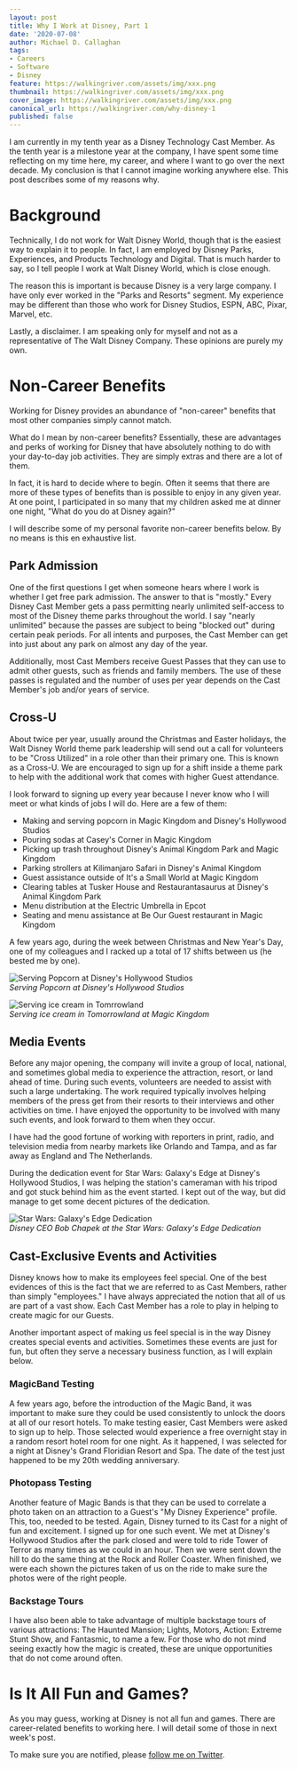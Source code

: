 ```yaml
---
layout: post
title: Why I Work at Disney, Part 1
date: '2020-07-08'
author: Michael D. Callaghan
tags: 
- Careers
- Software
- Disney
feature: https://walkingriver.com/assets/img/xxx.png
thumbnail: https://walkingriver.com/assets/img/xxx.png
cover_image: https://walkingriver.com/assets/img/xxx.png
canonical_url: https://walkingriver.com/why-disney-1
published: false
---
```


I am currently in my tenth year as a Disney Technology Cast Member. As the tenth year is a milestone year at the company, I have spent some time reflecting on my time here, my career, and where I want to go over the next decade. My conclusion is that I cannot imagine working anywhere else. This post describes some of my reasons why.

<!--more-->

# Background

Technically, I do not work for Walt Disney World, though that is the easiest way to explain it to people. In fact, I am employed by Disney Parks, Experiences, and Products Technology and Digital. That is much harder to say, so I tell people I work at Walt Disney World, which is close enough.

The reason this is important is because Disney is a very large company. I have only ever worked in the "Parks and Resorts" segment. My experience may be different than those who work for Disney Studios, ESPN, ABC, Pixar, Marvel, etc. 

Lastly, a disclaimer. I am speaking only for myself and not as a representative of The Walt Disney Company. These opinions are purely my own.

# Non-Career Benefits

Working for Disney provides an abundance of "non-career" benefits that most other companies simply cannot match.

What do I mean by non-career benefits? Essentially, these are advantages and perks of working for Disney that have absolutely nothing to do with your day-to-day job activities. They are simply extras and there are a lot of them.

In fact, it is hard to decide where to begin. Often it seems that there are more of these types of benefits than is possible to enjoy in any given year. At one point, I participated in so many that my children asked me at dinner one night, "What do you do at Disney again?"

I will describe some of my personal favorite non-career benefits below. By no means is this en exhaustive list.

## Park Admission

One of the first questions I get when someone hears where I work is whether I get free park admission. The answer to that is "mostly." Every Disney Cast Member gets a pass permitting nearly unlimited self-access to most of the Disney theme parks throughout the world. I say "nearly unlimited" because the passes are subject to being "blocked out" during certain peak periods. For all intents and purposes, the Cast Member can get into just about any park on almost any day of the year.

Additionally, most Cast Members receive Guest Passes that they can use to admit other guests, such as friends and family members. The use of these passes is regulated and the number of uses per year depends on the Cast Member's job and/or years of service.

## Cross-U

About twice per year, usually around the Christmas and Easter holidays, the Walt Disney World theme park leadership will send out a call for volunteers to be "Cross Utilized" in a role other than their primary one. This is known as a Cross-U. We are encouraged to sign up for a shift inside a theme park to help with the additional work that comes with higher Guest attendance. 

I look forward to signing up every year because I never know who I will meet or what kinds of jobs I will do. Here are a few of them:

- Making and serving popcorn in Magic Kingdom and Disney's Hollywood Studios
- Pouring sodas at Casey's Corner in Magic Kingdom
- Picking up trash throughout Disney's Animal Kingdom Park and Magic Kingdom
- Parking strollers at Kilimanjaro Safari in Disney's Animal Kingdom
- Guest assistance outside of It's a Small World at Magic Kingdom
- Clearing tables at Tusker House and Restaurantasaurus at Disney's Animal Kingdom Park
- Menu distribution at the Electric Umbrella in Epcot
- Seating and menu assistance at Be Our Guest restaurant in Magic Kingdom

A few years ago, during the week between Christmas and New Year's Day, one of my colleagues and I racked up a total of 17 shifts between us (he bested me by one).

![Serving Popcorn at Disney's Hollywood Studios](/assets/img/popcorn-cross-u.jpg)
<br/>_Serving Popcorn at Disney's Hollywood Studios_

![Serving ice cream in Tomrrowland](/assets/img/ice-cream-tomorrowland.jpg)
<br/>_Serving ice cream in Tomorrowland at Magic Kingdom_

## Media Events

Before any major opening, the company will invite a group of local, national, and sometimes global media to experience the attraction, resort, or land ahead of time. During such events, volunteers are needed to assist with such a large undertaking. The work required typically involves helping members of the press get from their resorts to their interviews and other activities on time. I have enjoyed the opportunity to be involved with many such events, and look forward to them when they occur. 

I have had the good fortune of working with reporters in print, radio, and television media from nearby markets like Orlando and Tampa, and as far away as England and The Netherlands.

During the dedication event for Star Wars: Galaxy's Edge at Disney's Hollywood Studios, I was helping the station's cameraman with his tripod and got stuck behind him as the event started. I kept out of the way, but did manage to get some decent pictures of the dedication.

![Star Wars: Galaxy's Edge Dedication](/assets/img/swge-dedication-2.jpg)
<br/>_Disney CEO Bob Chapek at the Star Wars: Galaxy's Edge Dedication_

## Cast-Exclusive Events and Activities

Disney knows how to make its employees feel special. One of the best evidences of this is the fact that we are referred to as Cast Members, rather than simply "employees." I have always appreciated the notion that all of us are part of a vast show. Each Cast Member has a role to play in helping to create magic for our Guests.

Another important aspect of making us feel special is in the way Disney creates special events and activities. Sometimes these events are just for fun, but often they serve a necessary business function, as I will explain below.

### MagicBand Testing

A few years ago, before the introduction of the Magic Band, it was important to make sure they could be used consistently to unlock the doors at all of our resort hotels. To make testing easier, Cast Members were asked to sign up to help. Those selected would experience a free overnight stay in a random resort hotel room for one night. As it happened, I was selected for a night at Disney's Grand Floridian Resort and Spa. The date of the test just happened to be my 20th wedding anniversary.

### Photopass Testing

Another feature of Magic Bands is that they can be used to correlate a photo taken on an attraction to a Guest's "My Disney Experience" profile. This, too, needed to be tested. Again, Disney turned to its Cast for a night of fun and excitement. I signed up for one such event. We met at Disney's Hollywood Studios after the park closed and were told to ride Tower of Terror as many times as we could in an hour. Then we were sent down the hill to do the same thing at the Rock and Roller Coaster. When finished, we were each shown the pictures taken of us on the ride to make sure the photos were of the right people.

### Backstage Tours

I have also been able to take advantage of multiple backstage tours of various attractions: The Haunted Mansion; Lights, Motors, Action: Extreme Stunt Show, and Fantasmic, to name a few. For those who do not mind seeing exactly how the magic is created, these are unique opportunities that do not come around often.

# Is It All Fun and Games?

As you may guess, working at Disney is not all fun and games. There are career-related benefits to working here. I will detail some of those in next week's post.

To make sure you are notified, please [follow me on Twitter](https://twitter.com/walkingriver).
 
